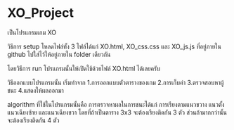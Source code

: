 # XO_Project
เป็นโปรแกรมเกม XO

วิธีการ setup โหลดไฟล์ทั้ง 3 ไฟล์ได้แก่ XO.html, XO_css.css และ XO_js.js ที่อยู่ภายใน github ไปใส่ไว้ให้อยู่ภายใน folder เดียวกัน

โดยวิธีการ run โปรแกรมนั้นให้เปิดใช้ด้วยไฟล์ XO.html ได้เลยครับ

วิธีออกแบบโปรแกรมนั้น เริ่มทำจาก 
1.การออกแบบตัวตารางของเกม
2.การเก็บค่า
3.ตรวจสอบหาผู้ชนะ
4.แสดงให้ผลออกมา

algorithm ที่ใช้ในโปรแกรมนั้นคือ การตรวจหาผลในการชนะได้แก่ การเรียงตามแนวขวาง แนวตั้ง แนวเฉียงซ้าย และแนวเฉียงขวา โดยที่ถ้าเป็นตาราง 3x3 จะต้องเรียงติดกัน 3 ตัว ส่วนถ้ามากกว่านั้นจะต้องเรียงติดกัน 4 ตัว

